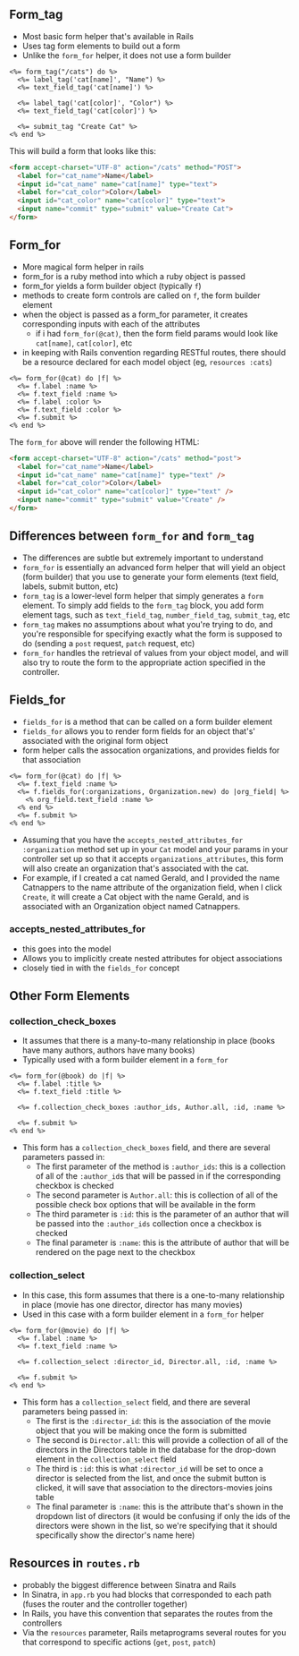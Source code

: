 
## Form_tag
- Most basic form helper that's available in Rails
- Uses tag form elements to build out a form
- Unlike the `form_for` helper, it does not use a form builder

```erb
<%= form_tag("/cats") do %>
  <%= label_tag('cat[name]', "Name") %>
  <%= text_field_tag('cat[name]') %>

  <%= label_tag('cat[color]', "Color") %>
  <%= text_field_tag('cat[color]') %>

  <%= submit_tag "Create Cat" %>
<% end %>
```

This will build a form that looks like this:

```html
<form accept-charset="UTF-8" action="/cats" method="POST">
  <label for="cat_name">Name</label>
  <input id="cat_name" name="cat[name]" type="text">
  <label for="cat_color">Color</label>
  <input id="cat_color" name="cat[color]" type="text">
  <input name="commit" type="submit" value="Create Cat">
</form>
```

## Form_for
- More magical form helper in rails
- form_for is a ruby method into which a ruby object is passed
- form_for yields a form builder object (typically `f`)
- methods to create form controls are called on `f`, the form builder element
- when the object is passed as a form_for parameter, it creates corresponding inputs with each of the attributes
    - if i had `form_for(@cat)`, then the form field params would look like `cat[name]`, `cat[color]`, etc
- in keeping with Rails convention regarding RESTful routes, there should be a resource declared for each model object (eg, `resources :cats`)

```erb
<%= form_for(@cat) do |f| %>
  <%= f.label :name %>
  <%= f.text_field :name %>
  <%= f.label :color %>
  <%= f.text_field :color %>
  <%= f.submit %>
<% end %>
```

The `form_for` above will render the following HTML:

```html
<form accept-charset="UTF-8" action="/cats" method="post">
  <label for="cat_name">Name</label>
  <input id="cat_name" name="cat[name]" type="text" />
  <label for="cat_color">Color</label>
  <input id="cat_color" name="cat[color]" type="text" />
  <input name="commit" type="submit" value="Create" />
</form>
```

## Differences between `form_for` and `form_tag`
- The differences are subtle but extremely important to understand
- `form_for` is essentially an advanced form helper that will yield an object (form builder) that you use to generate your form elements (text field, labels, submit button, etc)
- `form_tag` is a lower-level form helper that simply generates a `form` element. To simply add fields to the `form_tag` block, you add form element tags, such as `text_field_tag`, `number_field_tag`, `submit_tag`, etc
- `form_tag` makes no assumptions about what you're trying to do, and you're responsible for specifying exactly what the form is supposed to do (sending a `post` request, `patch` request, etc)
- `form_for` handles the retrieval of values from your object model, and will also try to route the form to the appropriate action specified in the controller.

## Fields_for
- `fields_for` is a method that can be called on a form builder element
- `fields_for` allows you to render form fields for an object that's' associated with the original form object
- form helper calls the assocation organizations, and provides fields for that association

```erb
<%= form_for(@cat) do |f| %>
  <%= f.text_field :name %>
  <%= f.fields_for(:organizations, Organization.new) do |org_field| %>
    <% org_field.text_field :name %>
  <% end %>
  <%= f.submit %>
<% end %>
```

- Assuming that you have the `accepts_nested_attributes_for :organization` method set up in your `Cat` model and your params in your controller set up so that it accepts `organizations_attributes`, this form will also create an organization that's associated with the cat.
- For example, if I created a cat named Gerald, and I provided the name Catnappers to the name attribute of the organization field, when I click `Create`, it will create a Cat object with the name Gerald, and is associated with an Organization object named Catnappers.

### accepts_nested_attributes_for  
- this goes into the model
- Allows you to implicitly create nested attributes for object associations
- closely tied in with the `fields_for` concept

## Other Form Elements

### collection_check_boxes
- It assumes that there is a many-to-many relationship in place (books have many authors, authors have many books)
- Typically used with a form builder element in a `form_for`

```erb
<%= form_for(@book) do |f| %>
  <%= f.label :title %>
  <%= f.text_field :title %>

  <%= f.collection_check_boxes :author_ids, Author.all, :id, :name %>

  <%= f.submit %>
<% end %>
```

- This form has a `collection_check_boxes` field, and there are several parameters passed in:
  - The first parameter of the method is `:author_ids`: this is a collection of all of the `:author_id`s that will be passed in if the corresponding checkbox is checked
  - The second parameter is `Author.all`: this is collection of all of the possible check box options that will be available in the form
  - The third parameter is `:id`: this is the parameter of an author that will be passed into the `:author_ids` collection once a checkbox is checked
  - The final parameter is `:name`: this is the attribute of author that will be rendered on the page next to the checkbox

### collection_select
- In this case, this form assumes that there is a one-to-many relationship in place (movie has one director, director has many movies)
- Used in this case with a form builder element in a `form_for` helper

```erb
<%= form_for(@movie) do |f| %>
  <%= f.label :name %>
  <%= f.text_field :name %>

  <%= f.collection_select :director_id, Director.all, :id, :name %>

  <%= f.submit %>
<% end %>
```

- This form has a `collection_select` field, and there are several parameters being passed in:
  - The first is the `:director_id`: this is the association of the movie object that you will be making once the form is submitted
  - The second is `Director.all`: this will provide a collection of all of the directors in the Directors table in the database for the drop-down element in the `collection_select` field
  - The third is `:id`: this is what `:director_id` will be set to once a director is selected from the list, and once the submit button is clicked, it will save that association to the directors-movies joins table
  - The final parameter is `:name`: this is the attribute that's shown in the dropdown list of directors (it would be confusing if only the ids of the directors were shown in the list, so we're specifying that it should specifically show the director's name here)

## Resources in `routes.rb`
- probably the biggest difference between Sinatra and Rails
- In Sinatra, in `app.rb` you had blocks that corresponded to each path (fuses the router and the controller together)
- In Rails, you have this convention that separates the routes from the controllers
- Via the `resources` parameter, Rails metaprograms several routes for you that correspond to specific actions (`get`, `post`, `patch`)
